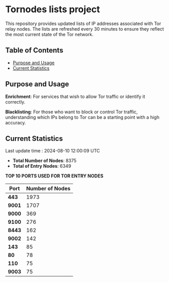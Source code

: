 # Tornodes lists project

This repository provides updated lists of IP addresses associated with Tor relay nodes. The lists are refreshed every 30 minutes to ensure they reflect the most current state of the Tor network.

## Table of Contents

- [Purpose and Usage](#purpose-and-usage)
- [Current Statistics](#current-statistics)


## Purpose and Usage

**Enrichment**: For services that wish to allow Tor traffic or identify it correctly.

**Blacklisting**: For those who want to block or control Tor traffic, understanding which IPs belong to Tor can be a starting point with a high accuracy.

## Current Statistics

Last update time : 2024-08-10 12:00:09 UTC

- **Total Number of Nodes**: 8375
- **Total of Entry Nodes**: 6349

**TOP 10 PORTS USED FOR TOR ENTRY NODES**

| **Port** | **Number of Nodes** |
|------|-----------------|
| **443**   | 1973  |
| **9001**   | 1707  |
| **9000**   | 369  |
| **9100**   | 276  |
| **8443**   | 162  |
| **9002**   | 142  |
| **143**   | 85  |
| **80**   | 78  |
| **110**   | 75  |
| **9003**   | 75  |

